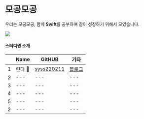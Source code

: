 # 모공모공
우리는 모공모공,
함께 **Swift**를 공부하며 같이 성장하기 위해서 모였습니다.
  
  
![](https://developer.apple.com/wwdc23/hero/endframes/p3-endframe-large_2x.jpg)


  
#### 스터디원 소개
|  | Name | GitHUB | 기타 |
|---|---|---| ---| 
|1| 린다 🍎 | [syss220211](https://github.com/syss220211) | [블로그](https://sy-catbutler.tistory.com/) |
|2|---|---|---|
|3|---|---|---|
|4|---|---|---|
|5|---|---|---|
|2|---|---|---|





